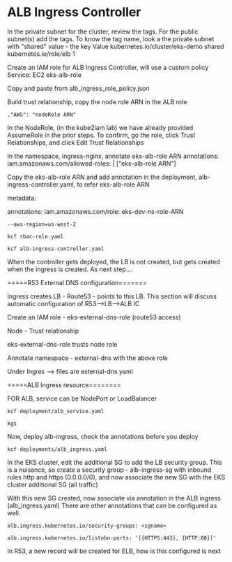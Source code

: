 ALB Ingress Controller
=======================

In the private subnet for the cluster, review the tags.  For the public subnet(s) add the tags.  To know the tag name, look a the private subnet with "shared" value - 
the key                                 Value 
kubernetes.io/cluster/eks-demo          shared
kubernetes.io/role/elb                  1



Create an IAM role for ALB Ingress Controller, will use a custom policy
Service: EC2
    eks-alb-role

Copy and paste from alb_ingress_role_policy.json

Build trust relationship, copy the node role ARN in the ALB role

    ,"AWS": "nodeRole ARN"

In the NodeRole, (in the kube2iam lab) we have already provided AssumeRole in the prior steps.  To confirm, go the role, click Trust Relationships, and click Edit Trust Relationships

In the namespace, ingress-nginx, annotate eks-alb-role ARN 
   annotations:
     iam.amazonaws.com/allowed-roles: |
       ["eks-alb-role ARN"]

Copy the eks-alb-role ARN and add annotation in the deployment, alb-ingress-controller.yaml, to refer eks-alb-role ARN 

metadata:

   annotations:
     iam.amazonaws.com/role: eks-dev-ns-role-ARN
     
    --aws-region=us-west-2

    kcf rbac-role.yaml

    kcf alb-ingress-controller.yaml

When the controller gets deployed, the LB is not created, but gets created when the ingress is created. As next step....

=====R53 External DNS configuration=======

Ingress creates LB - Route53 - points to this LB.  This section will discuss automatic configuration of R53-->LB-->ALB IC

Create an IAM role - eks-external-dns-role (route53 access)

Node - Trust relationship

eks-external-dns-role trusts node role

Annotate namespace - external-dns with the above role

Under Ingres --> files are 
    external-dns.yaml

=====ALB Ingress resource========

FOR ALB, service can be NodePort or LoadBalancer

    kcf deployment/alb_service.yaml

    kgs

Now, deploy alb-ingress, check the annotations before you deploy

    kcf deployments/alb_ingress.yaml

In the EKS cluster, edit the additional SG to add the LB security group.  This is a nuisance, so create a security group - alb-ingress-sg with inbound rules http and https (0.0.0.0/0), and now associate the new SG with the EKS cluster additional SG (all traffic)

With this new SG created, now associate via annotation in the ALB ingress (alb_ingress.yaml)  There are other annotations that can be configured as well.

    alb.ingress.kubernetes.io/security-groups: <sgname>

    alb.ingress.kubernetes.io/listebn-ports: '[{HTTPS:443}, {HTTP:80}]'

In R53, a new record will be created for ELB, how is this configured is next






